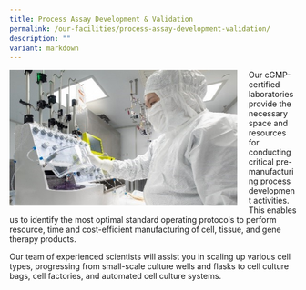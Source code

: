 ```yaml
---
title: Process Assay Development & Validation
permalink: /our-facilities/process-assay-development-validation/
description: ""
variant: markdown
---
```

<div style="margin-right: 20px; float: left;">
    <img src="/images/Our%20Facilities/process%20development%20&amp;%20innovation.jpg" style="width:400px">
</div>

<div style="margin-left: 20px;"></div>
<p>Our cGMP-certified laboratories provide the necessary space and resources for conducting critical pre-manufacturing process development activities. This enables us to identify the most optimal standard operating protocols to perform resource, time and cost-efficient manufacturing of cell, tissue, and gene therapy products. </p> 

<p> Our team of experienced scientists will assist you in scaling up various cell types, progressing from small-scale culture wells and flasks to cell culture bags, cell factories, and automated cell culture systems. </p>